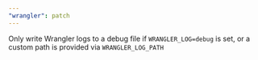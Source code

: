 ```yaml
---
"wrangler": patch
---
```


Only write Wrangler logs to a debug file if `WRANGLER_LOG=debug` is set, or a custom path is provided via `WRANGLER_LOG_PATH`
